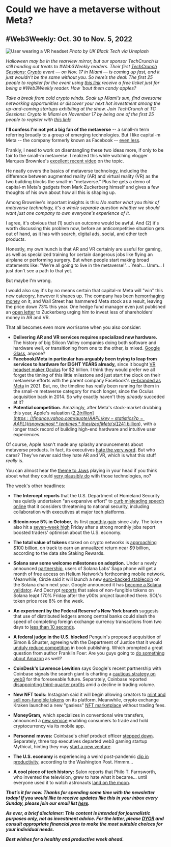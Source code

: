# Could we have a metaverse without Meta?
## #Web3Weekly: Oct. 30 to Nov. 5, 2022

![User wearing a VR headset](https://images.unsplash.com/photo-1653565685070-660c4cf6c68b?ixlib=rb-4.0.3&ixid=MnwxMjA3fDB8MHxwaG90by1wYWdlfHx8fGVufDB8fHx8&auto=format&fit=crop&w=1471&q=80)
*Photo by UK Black Tech via Unsplash*

*Halloween may be in the rearview mirror, but our sponsor TechCrunch is still handing out treats to #Web3Weekly readers. Their first [TechCrunch Sessions: Crypto](https://techcrunch.com/events/tc-sessions-crypto-2022/?promo=w3wmiami&display=true) event — on Nov. 17 in Miami — is coming up fast, and it just wouldn't be the same without you. So here’s the deal: The first 25 people to register for the event using [this link](https://techcrunch.com/events/tc-sessions-crypto-2022/?promo=w3wmiami&display=true) receive a free ticket just for being a #Web3Weekly reader. How 'bout them candy apples?*

*Take a break from cold crypto winds. Soak up Miami’s sun, find awesome networking opportunities or discover your next hot investment among the up-and-coming startups exhibiting at the show. Join TechCrunch at TC Sessions: Crypto in Miami on November 17 by being one of the first 25 people to register with [this link](https://techcrunch.com/events/tc-sessions-crypto-2022/?promo=w3wmiami&display=true)!*

**I'll confess I'm not yet a big fan of the metaverse** -- a small-m term referring broadly to a group of emerging technologies. But I like capital-m Meta -- the company formerly known as Facebook -- [even less](https://peteramckay.medium.com/whatever-they-call-it-facebook-will-still-suck-b167e64d8ec).

Frankly, I need to work on disentangling these two ideas more, if only to be fair to the small-m metaverse. I realized this while watching vlogger Marques Brownlee's [excellent recent video](https://www.youtube.com/watch?v=CqkhjL3WvWQ) on the topic.

He neatly covers the basics of metaverse technology, including the difference between augmented reality (AR) and virtual reality (VR) as the two building blocks the small-m "metaverse." Plus he gets a demo of capital-m Meta's gadgets from Mark Zuckerberg himself and gives a few thoughts of his own about how all this is shaping up.

Among Brownlee's important insights is this: *No matter what you think of metaverse technology, it's a whole separate question whether we should want just one company to own everyone's experience of it.*

I agree, it's obvious that (1) such an outcome would be awful. And (2) it's worth discussing this problem now, before an anticompetitive situation gets out of hand, as it has with search, digital ads, social, and other tech products.

Honestly, my own hunch is that AR and VR certainly are useful for gaming, as well as specialized training for certain dangerous jobs like flying an airplane or performing surgery. But when people start making broad statements like: "We're all going to live in the metaverse!"... Yeah... Umm... I just don't see a path to that yet.

But maybe I'm wrong.

I would also say it's by no means certain that capital-m Meta will "win" this new cateogry, however it shapes up. The company has been [hemorrhaging money](https://decrypt.co/112952/metas-metaverse-division-reports-3-67-billion-quarterly-loss) on it, and Wall Street has hammered Meta stock as a result, leaving the price down 73% this year. One hedge fund manager even just published an [open letter](https://medium.com/@alt.cap/time-to-get-fit-an-open-letter-from-altimeter-to-mark-zuckerberg-and-the-meta-board-of-392d94e80a18) to Zuckerberg urging him to invest less of shareholders' money in AR and VR.

That all becomes even more worrisome when you also consider:

- **Delivering AR and VR services requires specialized new hardware.** The history of big Silicon Valley companies doing both software and hardware well, or transitioning from one to the other, is mixed. [Google Glass](https://www.slashgear.com/1057796/the-fascinating-true-story-behind-the-failure-of-google-glass/), anyone?
- **Facebook/Meta in particular has arguably been trying to leap from services to hardware for EIGHT YEARS already,** since it bought [VR headset maker Oculus](https://about.fb.com/news/2014/03/facebook-to-acquire-oculus/) for $2 billion. I think they would prefer we all forget the timing of this little milestone and just start the clock on their metaverse efforts with the parent company Facebook's [re-branded as Meta](https://about.fb.com/news/2021/10/facebook-company-is-now-meta/) in 2021. But, no, the timeline has really been running for them in the small-m metaverse category for much longer, since the Oculus acquisition back in 2014. So why exactly haven't they *already* succeded at it?  
- **Potential competition.** Amazingly, after Meta's stock-market drubbing this year, Apple's valuation ([$2.2 trillion](https://finance.yahoo.com/quote/AAPL/key-statistics?p=AAPL)) is now almost *ten times* the size of Meta's ([$241 billion](https://finance.yahoo.com/quote/META/key-statistics?p=META)), with a longer track record of building high-end hardware and intuitive user experiences.

Of course, Apple hasn't made any splashy announcements about metaverse products. In fact, its executives [hate the very word](https://www.yahoo.com/entertainment/apple-executive-slams-metaverse-word-204037500.html). But who cares? They've never said they hate AR and VR, which is what this stuff *really* is.

You can almost hear the [theme to Jaws](https://www.youtube.com/watch?v=BX3bN5YeiQs) playing in your head if you think about what they could [very plausibly do](https://decrypt.co/112030/apple-metaverse-everything-we-know-so-far) with those technologies, no?

The week's other headlines:

- **The Intercept reports** that the U.S. Department of Homeland Security has quietly undertaken "an expansive effort" to [curb misleading speech online](https://theintercept.com/2022/10/31/social-media-disinformation-dhs/) that it considers threatening to national security, including collaboration with executives at major tech platforms.

- **Bitcoin rose 5% in October,** its first [monthly gain](https://finance.yahoo.com/quote/BTC-USD/history?period1=1664496000&period2=1667174400&interval=1d&filter=history&frequency=1d&includeAdjustedClose=true) since July. The token also hit a [seven-week high](https://www.coindesk.com/markets/2022/11/04/bitcoin-tops-21k-shrugging-off-unexpectedly-strong-us-jobs-report/) Friday after a strong monthly jobs report boosted traders' optimism about the U.S. economy.

- **The total value of tokens** staked on crypto networks is [approaching $100 billion](https://twitter.com/StakingRewards/status/1587037920107675650), on track to earn an annualized return near $9 billion, according to the data site Staking Rewards.

- **Solana saw some welcome milestones on adoption.** Under a newly announced [partnership](https://decrypt.co/113603/crypto-wireless-carrier-helium-mobile-will-power-solanas-saga-smartphone), users of Solana Labs’ Saga phone will get a month of free access on Helium Network's forthcoming mobile network. Meanwhile, Circle said it will launch a new [euro-backed stablecoin](https://decrypt.co/113654/circles-euro-coin-coming-to-solana-in-2023) on the Solana chain next year. Google announced it has [become a Solana validator](https://decrypt.co/113632/google-cloud-just-became-a-solana-validator). And Decrypt [reports](https://decrypt.co/113578/solana-nft-sales-surge-y00ts-rollout) that sales of non-fungible tokens on Solana leapt 170% Friday after the y00ts project launched there. SOL's token price rose 8% on the week.

- **An experiment by the Federal Reserve's New York branch** suggests that use of distributed ledgers among central banks could slash the speed of completing foreign exchange currency transactions from two days to [less than 10 seconds](https://www.coindesk.com/policy/2022/11/04/cbdcs-could-reduce-fx-transaction-speeds-to-10-seconds-ny-fed-says/).

- **A federal judge in the U.S. blocked** Penguin's proposed acquisition of Simon & Shuster, agreeing with the Department of Justice that it would [unduly reduce competition](https://twitter.com/WSJ/status/1587221989797892098) in book publishing. Which prompted a great question from author Franklin Foer: Are you guys going to [do something about Amazon](https://www.theatlantic.com/ideas/archive/2022/11/penguin-random-house-amazon-doj/671973/) as well?

- **CoinDesk's Lawrence Lewitinn** says Google's recent partnership with Coinbase signals the search giant is charting a [cautious strategy on web3](https://www.coindesk.com/layer2/2022/11/03/coinbase-deal-shows-google-is-committed-to-crypto-how-much-depends-on-whom-you-ask/) for the foreseeable future. Separately, Coinbase reported [disappointing third-quarter profits]() amid a decline in trading volume.

- **New NFT tools:** Instagram said it will begin allowing creators to [mint and sell non-fungible tokens](https://www.coindesk.com/web3/2022/11/02/instagram-users-will-soon-be-able-to-mint-and-sell-nfts/) on its platform. Meanwhile, crypto exchange Kraken launched a new "gasless" [NFT marketplace](https://www.coindesk.com/web3/2022/11/03/crypto-exchange-kraken-opens-waitlist-for-gasless-nft-marketplace/) without trading fees.

- **MoneyGram,** which specializes in conventional wire transfers, announced a [new service](https://www.prnewswire.com/news-releases/moneygram-introduces-new-crypto-service-enabling-customers-to-buy-sell-and-hold-cryptocurrency-via-the-moneygram-app-301664682.html) enabling consumers to trade and hold cryptocurrency via its mobile app.

- **Personnel moves:** Coinbase's chief product officer [stepped down](https://www.theblock.co/post/182404/coinbase-cpo-departs-as-exchange-restructures-product-team). Separately, three top executives departed web3 gaming startup Mythical, hinting they may [start a new venture](https://www.coindesk.com/web3/2022/11/03/web3-gaming-developer-mythical-games-loses-3-top-executives/).

- **The U.S. economy** is experiencing a weird post-pandemic [dip in productivity](https://www.washingtonpost.com/business/2022/10/31/productivity-down-employers-worried-recession/), according to the Washington Post. Hmmm...

- **A cool piece of tech history:** Salon reports that Philo T. Farnsworth, who invented the television, grew to hate what it became... until everyone used it to watch astronauts [land on the moon](https://www.salon.com/2022/09/24/the-father-of-television-grew-to-hate-his-own-invention--until-one-miraculous-day/).

_**That’s it for now. Thanks for spending some time with the newsletter today! If you would like to receive updates like this in your inbox every Sunday, please join our email list [here](https://w3w.news).**_ <!-- Be sure to delete that last line for copy going out to existing email subscribers, of course. -->

_**As ever, a brief disclaimer: This content is intended for journalistic purposes only, not as investment advice. For the latter, please [DYOR](https://www.google.com/search?q=DYOR&sxsrf=ALiCzsbQdCxZ0zVRVuYN5L2c-89lO7I5cw%3A1663013827193&source=hp&ei=w5MfY5f5BrylptQPrba9uAo&iflsig=AJiK0e8AAAAAYx-h08-1Cfk2JUZBncAoNuCZfyyt_eDY&ved=0ahUKEwjX5q-jiZD6AhW8kokEHS1bD6cQ4dUDCAk&uact=5&oq=DYOR&gs_lcp=Cgdnd3Mtd2l6EAMyCAgAEIAEELEDMgsIABCABBCxAxCLAzIICAAQgAQQiwMyCAgAEIAEEIsDMggIABCABBCLAzIICAAQgAQQiwMyCggAEIAEEAoQiwMyBQgAEIAEMgUIABCABDIFCAAQgAQ6BAgjECc6CAguELEDEIMBOhEILhCABBCxAxCDARDHARDRAzoLCAAQgAQQsQMQgwE6CAgAELEDEIMBOgsILhCABBCxAxCDAToECAAQA1AAWLEEYJkGaABwAHgBgAHaAYgB2wOSAQUyLjEuMZgBAKABAbgBAQ&sclient=gws-wiz) and consult appropriate financial pros to make the most suitable choices for your individual needs.**_

_**Best wishes for a healthy and productive week ahead.**_  
